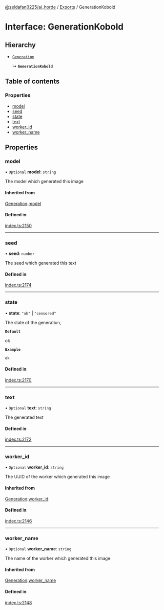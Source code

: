 [@zeldafan0225/ai_horde](../README.md) / [Exports](../modules.md) / GenerationKobold

# Interface: GenerationKobold

## Hierarchy

- [`Generation`](Generation.md)

  ↳ **`GenerationKobold`**

## Table of contents

### Properties

- [model](GenerationKobold.md#model)
- [seed](GenerationKobold.md#seed)
- [state](GenerationKobold.md#state)
- [text](GenerationKobold.md#text)
- [worker\_id](GenerationKobold.md#worker_id)
- [worker\_name](GenerationKobold.md#worker_name)

## Properties

### model

• `Optional` **model**: `string`

The model which generated this image

#### Inherited from

[Generation](Generation.md).[model](Generation.md#model)

#### Defined in

[index.ts:2150](https://github.com/ZeldaFan0225/ai_horde/blob/ca96654/index.ts#L2150)

___

### seed

• **seed**: `number`

The seed which generated this text

#### Defined in

[index.ts:2174](https://github.com/ZeldaFan0225/ai_horde/blob/ca96654/index.ts#L2174)

___

### state

• **state**: ``"ok"`` \| ``"censored"``

The state of the generation,

**`Default`**

ok

**`Example`**

```ts
ok
```

#### Defined in

[index.ts:2170](https://github.com/ZeldaFan0225/ai_horde/blob/ca96654/index.ts#L2170)

___

### text

• `Optional` **text**: `string`

The generated text

#### Defined in

[index.ts:2172](https://github.com/ZeldaFan0225/ai_horde/blob/ca96654/index.ts#L2172)

___

### worker\_id

• `Optional` **worker\_id**: `string`

The UUID of the worker which generated this image

#### Inherited from

[Generation](Generation.md).[worker_id](Generation.md#worker_id)

#### Defined in

[index.ts:2146](https://github.com/ZeldaFan0225/ai_horde/blob/ca96654/index.ts#L2146)

___

### worker\_name

• `Optional` **worker\_name**: `string`

The name of the worker which generated this image

#### Inherited from

[Generation](Generation.md).[worker_name](Generation.md#worker_name)

#### Defined in

[index.ts:2148](https://github.com/ZeldaFan0225/ai_horde/blob/ca96654/index.ts#L2148)
